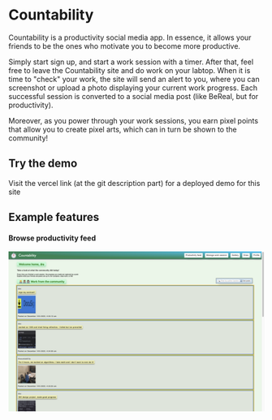 # Countability

Countability is a productivity social media app. In essence, it allows your friends to be the ones who motivate you to become more productive. 

Simply start sign up, and start a work session with a timer. After that, feel free to leave the Countability site and do work on your labtop. When it is time to "check" your work, the site will send an alert to you, where you can screenshot or upload a photo displaying your current work progress. Each successful session is converted to a social media post (like BeReal, but for productivity).

Moreover, as you power through your work sessions, you earn pixel points that allow you to create pixel arts, which can in turn be shown to the community!

## Try the demo
Visit the vercel link (at the git description part) for a deployed demo for this site

## Example features
#### Browse productivity feed
![Home](/images/feed_.png)
